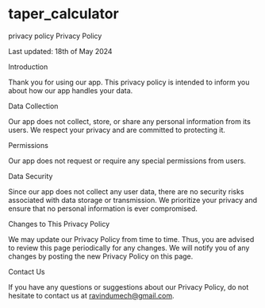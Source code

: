 # taper_calculator
privacy policy
Privacy Policy

Last updated: 18th of May 2024

Introduction

Thank you for using our app. This privacy policy is intended to inform you about how our app handles your data.

Data Collection

Our app does not collect, store, or share any personal information from its users. We respect your privacy and are committed to protecting it.

Permissions

Our app does not request or require any special permissions from users.

Data Security

Since our app does not collect any user data, there are no security risks associated with data storage or transmission. We prioritize your privacy and ensure that no personal information is ever compromised.

Changes to This Privacy Policy

We may update our Privacy Policy from time to time. Thus, you are advised to review this page periodically for any changes. We will notify you of any changes by posting the new Privacy Policy on this page.

Contact Us

If you have any questions or suggestions about our Privacy Policy, do not hesitate to contact us at ravindumech@gmail.com.

